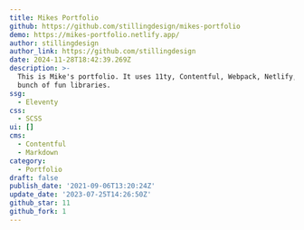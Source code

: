 ```yaml
---
title: Mikes Portfolio
github: https://github.com/stillingdesign/mikes-portfolio
demo: https://mikes-portfolio.netlify.app/
author: stillingdesign
author_link: https://github.com/stillingdesign
date: 2024-11-28T18:42:39.269Z
description: >-
  This is Mike's portfolio. It uses 11ty, Contentful, Webpack, Netlify, and a
  bunch of fun libraries.
ssg:
  - Eleventy
css:
  - SCSS
ui: []
cms:
  - Contentful
  - Markdown
category:
  - Portfolio
draft: false
publish_date: '2021-09-06T13:20:24Z'
update_date: '2023-07-25T14:26:50Z'
github_star: 11
github_fork: 1
---
```

